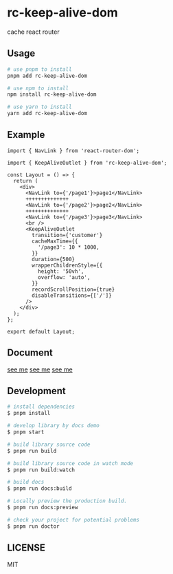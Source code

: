# rc-keep-alive-dom

cache react router

## Usage

```bash
# use pnpm to install
pnpm add rc-keep-alive-dom

# use npm to install
npm install rc-keep-alive-dom

# use yarn to install
yarn add rc-keep-alive-dom

```

## Example

```tsx
import { NavLink } from 'react-router-dom';

import { KeepAliveOutlet } from 'rc-keep-alive-dom';

const Layout = () => {
  return (
    <div>
      <NavLink to={'/page1'}>page1</NavLink>
      ++++++++++++++
      <NavLink to={'/page2'}>page2</NavLink>
      ++++++++++++++
      <NavLink to={'/page3'}>page3</NavLink>
      <br />
      <KeepAliveOutlet
        transition={'customer'}
        cacheMaxTime={{
          '/page3': 10 * 1000,
        }}
        duration={500}
        wrapperChildrenStyle={{
          height: '50vh',
          overflow: 'auto',
        }}
        recordScrollPosition={true}
        disableTransitions={['/']}
      />
    </div>
  );
};

export default Layout;
```

## Document

[see me](https://anycloud666.github.io/rc-keep-alive-dom)
[see me](https://anycloud666.github.io/rc-keep-alive-dom)
[see me](https://anycloud666.github.io/rc-keep-alive-dom)

## Development

```bash
# install dependencies
$ pnpm install

# develop library by docs demo
$ pnpm start

# build library source code
$ pnpm run build

# build library source code in watch mode
$ pnpm run build:watch

# build docs
$ pnpm run docs:build

# Locally preview the production build.
$ pnpm run docs:preview

# check your project for potential problems
$ pnpm run doctor
```

## LICENSE

MIT
